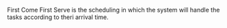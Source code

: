 First Come First Serve is the scheduling in which the system will handle the tasks according to theri arrival time.
